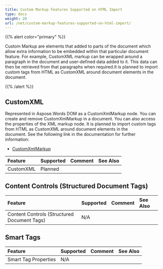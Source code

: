 ```yaml
---
title: Custom Markup Features Supported on HTML Import
type: docs
weight: 20
url: /net/custom-markup-features-supported-on-html-import/
---
```


{{% alert color="primary" %}} 

Custom Markup are elements that added to parts of the document which allow extra information to be embedded within that particular document feature. For example, CustomXML markup can be wrapped around a paragraph in the document and user-defined data added to it. This data can then be retrieved from that paragraphs when required.It is planned to import custom tags from HTML as CustomXML around document elements in the document.

{{% /alert %}} 

## **CustomXML**

Represented in Aspose.Words DOM as a CustomXmlMarkup node. You can create and remove CustomXmlMarkup in a document. You can also access the properties of the XML markup node. It is planned to import custom tags from HTML as CustomXML around document elements in the document. See the following link in the documentation for further information:

- [CustomXmlMarkup](https://apireference.aspose.com/words/net/aspose.words.markup)

|**Feature**|**Supported**|**Comment**|**See Also**|
| :- | :- | :- | :- |
|CustomXML|Planned| | |

## **Content Controls (Structured Document Tags)**

|**Feature**|**Supported**|**Comment**|**See Also**|
| :- | :- | :- | :- |
|Content Controls (Structured Document Tags)|N/A| | |

## **Smart Tags**

|**Feature**|**Supported**|**Comment**|**See Also**|
| :- | :- | :- | :- |
|Smart Tag Properties|N/A| | |

